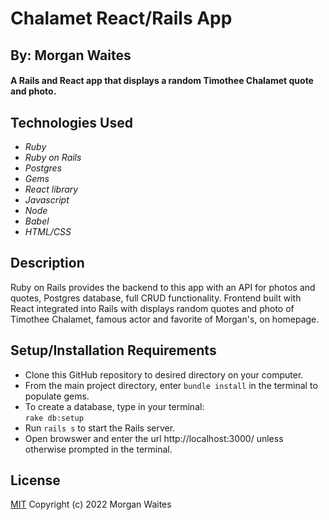 # Chalamet React/Rails App

## By: Morgan Waites

#### A Rails and React app that displays a random Timothee Chalamet quote and photo.

## Technologies Used

* _Ruby_
* _Ruby on Rails_
* _Postgres_
* _Gems_
* _React library_
* _Javascript_
* _Node_
* _Babel_
* _HTML/CSS_

## Description

Ruby on Rails provides the backend to this app with an API for photos and quotes, Postgres database, full CRUD functionality. Frontend built with React integrated into Rails with displays random quotes and photo of Timothee Chalamet, famous actor and favorite of Morgan's, on homepage.

## Setup/Installation Requirements

* Clone this GitHub repository to desired directory on your computer.
* From the main project directory, enter `bundle install` in the terminal to populate gems.
* To create a database, type in your terminal:  
      `rake db:setup`
* Run `rails s` to start the Rails server.
* Open browswer and enter the url http://localhost:3000/ unless otherwise prompted in the terminal.

## License

[MIT](https://opensource.org/licenses/MIT) Copyright (c) 2022 Morgan Waites